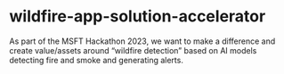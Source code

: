 # wildfire-app-solution-accelerator
As part of the MSFT Hackathon 2023, we want to make a difference and create value/assets around “wildfire detection” based on AI models detecting fire and smoke and generating alerts. 
